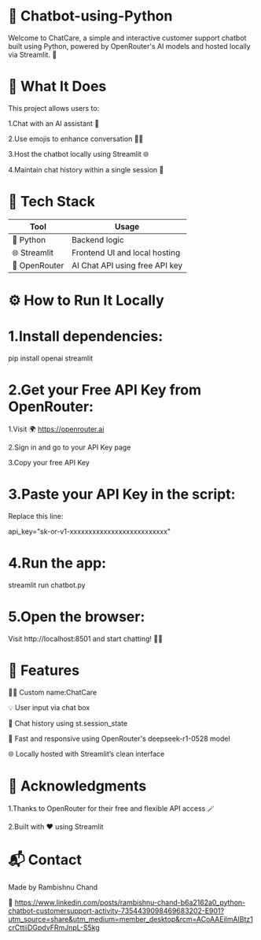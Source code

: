 ﻿# 🤖 Chatbot-using-Python
Welcome to ChatCare, a simple and interactive customer support chatbot built using Python, powered by OpenRouter's AI models and hosted locally via Streamlit. 🚀



# 🧠 What It Does

This project allows users to:

1.Chat with an AI assistant 🤝

2.Use emojis to enhance conversation 💬✨

3.Host the chatbot locally using Streamlit 🌐

4.Maintain chat history within a single session 🧾




# 🔧 Tech Stack
| Tool          | Usage                          |
| ------------- | ------------------------------ |
| 🐍 Python     | Backend logic                  |
| 🌐 Streamlit  | Frontend UI and local hosting  |
| 🔑 OpenRouter | AI Chat API using free API key |




# ⚙️ How to Run It Locally

# 1.Install dependencies:

pip install openai streamlit


# 2.Get your Free API Key from OpenRouter:

1.Visit 🌍 https://openrouter.ai

2.Sign in and go to your API Key page

3.Copy your free API Key


# 3.Paste your API Key in the script:

Replace this line:

api_key="sk-or-v1-xxxxxxxxxxxxxxxxxxxxxxxxxx"


# 4.Run the app:
streamlit run chatbot.py


# 5.Open the browser:
Visit http://localhost:8501 and start chatting! 💬🤖





# 🧾 Features

👨‍💻 Custom name:ChatCare

💡 User input via chat box

📜 Chat history using st.session_state

🎯 Fast and responsive using OpenRouter's deepseek-r1-0528 model

🌐 Locally hosted with Streamlit’s clean interface





# 🤝 Acknowledgments

1.Thanks to OpenRouter for their free and flexible API access 🪄

2.Built with ❤️ using Streamlit



# 📬 Contact

Made by Rambishnu Chand

🔗 https://www.linkedin.com/posts/rambishnu-chand-b6a2162a0_python-chatbot-customersupport-activity-7354439098469683202-E901?utm_source=share&utm_medium=member_desktop&rcm=ACoAAEilmAIBtz1crCttiiDGpdvFRmJnpL-S5kg
